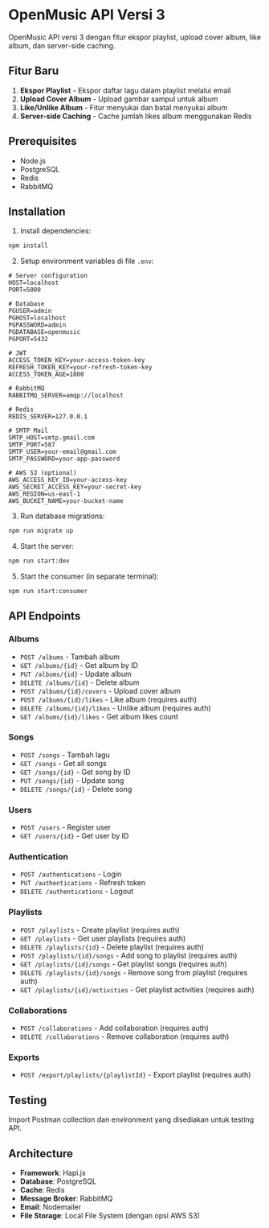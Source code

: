 # OpenMusic API Versi 3

OpenMusic API versi 3 dengan fitur ekspor playlist, upload cover album, like album, dan server-side caching.

## Fitur Baru

1. **Ekspor Playlist** - Ekspor daftar lagu dalam playlist melalui email
2. **Upload Cover Album** - Upload gambar sampul untuk album
3. **Like/Unlike Album** - Fitur menyukai dan batal menyukai album
4. **Server-side Caching** - Cache jumlah likes album menggunakan Redis

## Prerequisites

- Node.js
- PostgreSQL
- Redis
- RabbitMQ

## Installation

1. Install dependencies:
```bash
npm install
```

2. Setup environment variables di file `.env`:
```
# Server configuration
HOST=localhost
PORT=5000

# Database
PGUSER=admin
PGHOST=localhost
PGPASSWORD=admin
PGDATABASE=openmusic
PGPORT=5432

# JWT
ACCESS_TOKEN_KEY=your-access-token-key
REFRESH_TOKEN_KEY=your-refresh-token-key
ACCESS_TOKEN_AGE=1800

# RabbitMQ
RABBITMQ_SERVER=amqp://localhost

# Redis
REDIS_SERVER=127.0.0.1

# SMTP Mail
SMTP_HOST=smtp.gmail.com
SMTP_PORT=587
SMTP_USER=your-email@gmail.com
SMTP_PASSWORD=your-app-password

# AWS S3 (optional)
AWS_ACCESS_KEY_ID=your-access-key
AWS_SECRET_ACCESS_KEY=your-secret-key
AWS_REGION=us-east-1
AWS_BUCKET_NAME=your-bucket-name
```

3. Run database migrations:
```bash
npm run migrate up
```

4. Start the server:
```bash
npm run start:dev
```

5. Start the consumer (in separate terminal):
```bash
npm run start:consumer
```

## API Endpoints

### Albums
- `POST /albums` - Tambah album
- `GET /albums/{id}` - Get album by ID
- `PUT /albums/{id}` - Update album
- `DELETE /albums/{id}` - Delete album
- `POST /albums/{id}/covers` - Upload cover album
- `POST /albums/{id}/likes` - Like album (requires auth)
- `DELETE /albums/{id}/likes` - Unlike album (requires auth)
- `GET /albums/{id}/likes` - Get album likes count

### Songs
- `POST /songs` - Tambah lagu
- `GET /songs` - Get all songs
- `GET /songs/{id}` - Get song by ID
- `PUT /songs/{id}` - Update song
- `DELETE /songs/{id}` - Delete song

### Users
- `POST /users` - Register user
- `GET /users/{id}` - Get user by ID

### Authentication
- `POST /authentications` - Login
- `PUT /authentications` - Refresh token
- `DELETE /authentications` - Logout

### Playlists
- `POST /playlists` - Create playlist (requires auth)
- `GET /playlists` - Get user playlists (requires auth)
- `DELETE /playlists/{id}` - Delete playlist (requires auth)
- `POST /playlists/{id}/songs` - Add song to playlist (requires auth)
- `GET /playlists/{id}/songs` - Get playlist songs (requires auth)
- `DELETE /playlists/{id}/songs` - Remove song from playlist (requires auth)
- `GET /playlists/{id}/activities` - Get playlist activities (requires auth)

### Collaborations
- `POST /collaborations` - Add collaboration (requires auth)
- `DELETE /collaborations` - Remove collaboration (requires auth)

### Exports
- `POST /export/playlists/{playlistId}` - Export playlist (requires auth)

## Testing

Import Postman collection dan environment yang disediakan untuk testing API.

## Architecture

- **Framework**: Hapi.js
- **Database**: PostgreSQL
- **Cache**: Redis
- **Message Broker**: RabbitMQ
- **Email**: Nodemailer
- **File Storage**: Local File System (dengan opsi AWS S3)